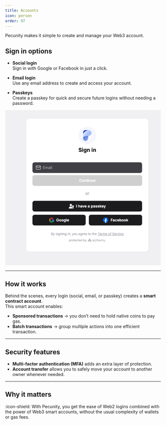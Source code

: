 ```yaml
---
title: Accounts
icon: person
order: 97
---
```


Pecunity makes it simple to create and manage your Web3 account.

## Sign in options

- **Social login**  
  Sign in with Google or Facebook in just a click.

- **Email login**  
  Use any email address to create and access your account.

- **Passkeys**  
  Create a passkey for quick and secure future logins without needing a password.

![Sign in screen](../../static/login.png)

---

## How it works

Behind the scenes, every login (social, email, or passkey) creates a **smart contract account**.  
This smart account enables:

- **Sponsored transactions** → you don’t need to hold native coins to pay gas.
- **Batch transactions** → group multiple actions into one efficient transaction.

---

## Security features

- **Multi-factor authentication (MFA)** adds an extra layer of protection.
- **Account transfer** allows you to safely move your account to another owner whenever needed.

---

## Why it matters

:icon-shield: With Pecunity, you get the ease of Web2 logins combined with the power of Web3 smart accounts, without the usual complexity of wallets or gas fees.
